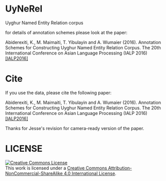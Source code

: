 # UyNeRel
 Uyghur Named Entity Relation corpus
 
 for details of annotation schemes please look at the paper:


Abiderexiti, K., M. Maimaiti, T. Yibulayin and A. Wumaier (2016). Annotation Schemes for Constructing Uyghur Named Entity Relation Corpus. The 20th International Conference on Asian Language Processing (IALP 2016) [[IALP2016]](http://chinese.csie.ncku.edu.tw/IALP2016/Accepted%20Papers.html)





Cite
==========

If you use the data, please cite the following paper:

Abiderexiti, K., M. Maimaiti, T. Yibulayin and A. Wumaier (2016). Annotation Schemes for Constructing Uyghur Named Entity Relation Corpus. The 20th International Conference on Asian Language Processing (IALP 2016)
[[IALP2016]](http://chinese.csie.ncku.edu.tw/IALP2016/Accepted%20Papers.html)

Thanks for Jesse's revision for camera-ready version of the paper.

LICENSE
==========


<a rel="license" href="http://creativecommons.org/licenses/by-nc-sa/4.0/"><img alt="Creative Commons License" style="border-width:0" src="https://i.creativecommons.org/l/by-nc-sa/4.0/88x31.png" /></a><br />This work is licensed under a <a rel="license" href="http://creativecommons.org/licenses/by-nc-sa/4.0/">Creative Commons Attribution-NonCommercial-ShareAlike 4.0 International License</a>.
